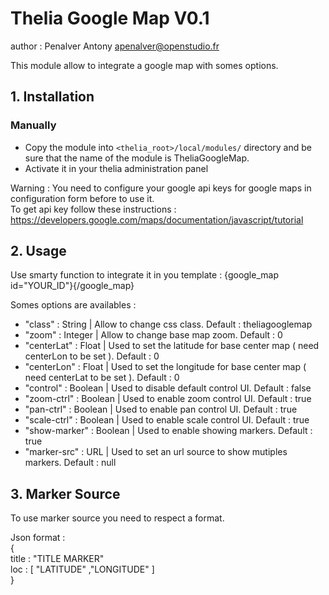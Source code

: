 # Thelia Google Map V0.1


author : Penalver Antony <apenalver@openstudio.fr>

This module allow to integrate a google map with somes options.

## 1. Installation

### Manually
* Copy the module into ```<thelia_root>/local/modules/``` directory and be sure that the name of the module is TheliaGoogleMap.
* Activate it in your thelia administration panel

Warning : You need to configure your google api keys for google maps in configuration form before to use it.<br>
To get api key follow these instructions : https://developers.google.com/maps/documentation/javascript/tutorial

## 2. Usage


Use smarty function to integrate it in you template :
{google_map id="YOUR_ID"}{/google_map}

Somes options are availables :<br>
* "class" : String |  Allow to change css class. Default : theliagooglemap
* "zoom" : Integer | Allow to change base map zoom. Default : 0
* "centerLat" : Float | Used to set the latitude for base center map ( need centerLon to be set ). Default : 0
* "centerLon" : Float | Used to set the longitude for base center map ( need centerLat to be set ). Default : 0
* "control" : Boolean |  Used to disable default control UI. Default : false
* "zoom-ctrl" : Boolean | Used to enable zoom control UI. Default : true
* "pan-ctrl" : Boolean | Used to enable pan control UI. Default : true
* "scale-ctrl" : Boolean | Used to enable scale control UI. Default : true
* "show-marker" : Boolean | Used to enable showing markers. Default : true
* "marker-src" : URL | Used to set an url source to show mutiples markers. Default : null

## 3. Marker Source


To use marker source you need to respect a format.<br>
 
Json format :<br> 
{<br>
    title : "TITLE MARKER"<br>
    loc : [ "LATITUDE" ,"LONGITUDE" ]<br>
}<br>
    
